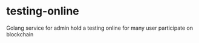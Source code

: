 # testing-online
Golang service for admin hold a testing online for many user participate on blockchain
